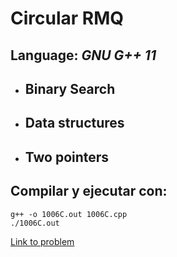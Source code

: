 # Circular RMQ

## **Language:** *GNU G++ 11*

* ## Binary Search
* ## Data structures
* ## Two pointers

## **Compilar y ejecutar con**:

```
g++ -o 1006C.out 1006C.cpp
./1006C.out
```

[Link to problem](https://codeforces.com/problemset/problem/1006/C)
